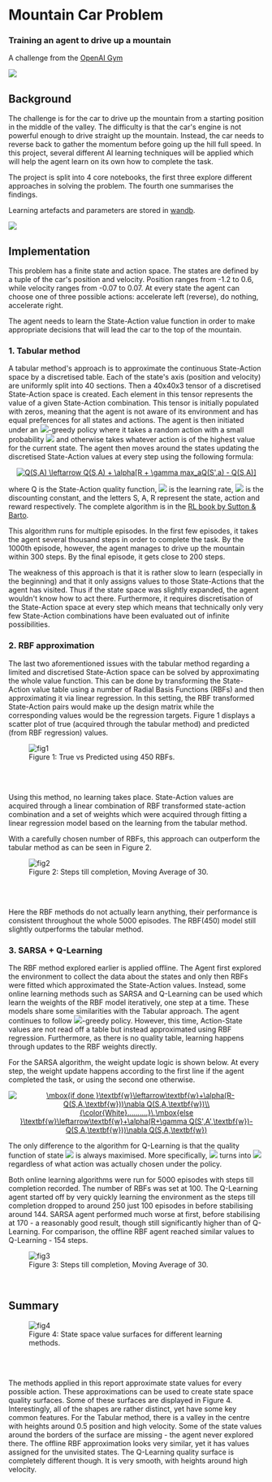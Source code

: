 # Mountain Car Problem
### Training an agent to drive up a mountain

A challenge from the [OpenAI Gym](https://gym.openai.com/envs/MountainCar-v0/) <br>

<img src='mountaincar.gif'>

## Background

The challenge is for the car to drive up the mountain from a starting position in the middle of the valley. The difficulty is that the car's engine is not powerful enough to drive straight up the mountain. Instead, the car needs to reverse back to gather the momentum before going up the hill full speed. In this project, several different AI learning techniques will be applied which will help the agent learn on its own how to complete the task.

The project is split into 4 core notebooks, the first three explore different approaches in solving the problem. The fourth one summarises the findings.

Learning artefacts and parameters are stored in [wandb](https://wandb.ai/vinas/MountainCarProblem).

<img src='Plots/wandb.png'>

## Implementation

This problem has a finite state and action space. The states are defined by a tuple of the car's position and velocity. Position ranges from -1.2 to 0.6, while velocity ranges from -0.07 to 0.07. At every state the agent can choose one of three possible actions: accelerate left (reverse), do nothing, accelerate right.

The agent needs to learn the State-Action value function in order to make appropriate decisions that will lead the car to the top of the mountain.


### 1. Tabular method

A tabular method's approach is to approximate the continuous State-Action space by a discretised table. Each of the state's axis (position and velocity) are uniformly split into 40 sections. Then a 40x40x3 tensor of a discretised State-Action space is created. Each element in this tensor represents the value of a given State-Action combination. This tensor is initially populated with zeros, meaning that the agent is not aware of its environment and has equal preferences for all states and actions. The agent is then initiated under an <img src="https://render.githubusercontent.com/render/math?math=\epsilon">-greedy policy where it takes a random action with a small probability <img src="https://render.githubusercontent.com/render/math?math=\epsilon"> and otherwise takes whatever action is of the highest value for the current state. The agent then moves around the states updating the discretised State-Action values at every step using the following formula:

<div align="center">
<a href="https://www.codecogs.com/eqnedit.php?latex=Q(S,A)&space;\leftarrow&space;Q(S,A)&space;&plus;&space;\alpha[R&space;&plus;&space;\gamma&space;max_aQ(S',a)&space;-&space;Q(S,A)]" target="_blank"><img src="https://latex.codecogs.com/gif.latex?Q(S,A)&space;\leftarrow&space;Q(S,A)&space;&plus;&space;\alpha[R&space;&plus;&space;\gamma&space;max_aQ(S',a)&space;-&space;Q(S,A)]" title="Q(S,A) \leftarrow Q(S,A) + \alpha[R + \gamma max_aQ(S',a) - Q(S,A)]" /></a>
</div>

where Q is the State-Action quality function, <img src="https://render.githubusercontent.com/render/math?math=\alpha"> is the learning rate, <img src="https://render.githubusercontent.com/render/math?math=\gamma"> is the discounting constant, and the letters S, A, R represent the state, action and reward respectively. The complete algorithm is in the [RL book by Sutton & Barto](http://incompleteideas.net/book/RLbook2020.pdf).

This algorithm runs for multiple episodes. In the first few episodes, it takes the agent several thousand steps in order to complete the task. By the 1000th episode, however, the agent manages to drive up the mountain within 300 steps. By the final episode, it gets close to 200 steps.

The weakness of this approach is that it is rather slow to learn (especially in the beginning) and that it only assigns values to those State-Actions that the agent has visited. Thus if the state space was slightly expanded, the agent wouldn't know how to act there. Furthermore, it requires discretisation of the State-Action space at every step which means that technically only very few State-Action combinations have been evaluated out of infinite possibilities. 


### 2. RBF approximation

The last two aforementioned issues with the tabular method regarding a limited and discretised State-Action space can be solved by approximating the whole value function. This can be done by transforming the State-Action value table using a number of Radial Basis Functions (RBFs) and then approximating it via linear regression. In this setting, the RBF transformed State-Action pairs would make up the design matrix while the corresponding values would be the regression targets. Figure 1 displays a scatter plot of true (acquired through the tabular method) and predicted (from RBF regression) values.

<figure>
  <img src="./Plots/rbf_regression.png" alt="fig1"/>
  <figcaption>Figure 1: True vs Predicted using 450 RBFs.</figcaption>
</figure>
<br>
<br>

Using this method, no learning takes place. State-Action values are acquired through a linear combination of RBF transformed state-action combination and a set of weights which were acquired through fitting a linear regression model based on the learning from the tabular method.

With a carefully chosen number of RBFs, this approach can outperform the tabular method as can be seen in Figure 2.

<figure>
  <img src="./Plots/tabular_rbf.png" alt="fig2"/>
  <figcaption>Figure 2: Steps till completion, Moving Average of 30.</figcaption>
</figure>
<br>
<br>

Here the RBF methods do not actually learn anything, their performance is consistent throughout the whole 5000 episodes. The RBF(450) model still slightly outperforms the tabular method.


### 3. SARSA + Q-Learning

The  RBF method explored earlier is applied offline. The Agent first explored the environment to collect the data about the states and only then RBFs were fitted which approximated the State-Action values. Instead, some online learning methods such as SARSA and Q-Learning can be used which learn the weights of the RBF model iteratively, one step at a time. These models share some similarities with the Tabular approach. The agent continues to follow <img src="https://render.githubusercontent.com/render/math?math=\epsilon">-greedy policy. However, this time, Action-State values are not read off a table but instead approximated using RBF regression. Furthermore, as there is no quality table, learning happens through updates to the RBF weights directly.

For the SARSA algorithm, the weight update logic is shown below. At every step, the weight update
happens according to the first line if the agent completed the task, or using the second one otherwise.

<div align="center">
<a href="https://www.codecogs.com/eqnedit.php?latex=\mbox{if&space;done&space;}\textbf{w}\leftarrow\textbf{w}&plus;\alpha(R-Q(S,A,\textbf{w}))\nabla&space;Q(S,A,\textbf{w})\\&space;{\color{White}..........}\,\mbox{else&space;}\textbf{w}\leftarrow\textbf{w}&plus;\alpha(R&plus;\gamma&space;Q(S',A',\textbf{w})-Q(S,A,\textbf{w}))\nabla&space;Q(S,A,\textbf{w})" target="_blank"><img src="https://latex.codecogs.com/gif.latex?\mbox{if&space;done&space;}\textbf{w}\leftarrow\textbf{w}&plus;\alpha(R-Q(S,A,\textbf{w}))\nabla&space;Q(S,A,\textbf{w})\\&space;{\color{White}..........}\,\mbox{else&space;}\textbf{w}\leftarrow\textbf{w}&plus;\alpha(R&plus;\gamma&space;Q(S',A',\textbf{w})-Q(S,A,\textbf{w}))\nabla&space;Q(S,A,\textbf{w})" title="\mbox{if done }\textbf{w}\leftarrow\textbf{w}+\alpha(R-Q(S,A,\textbf{w}))\nabla Q(S,A,\textbf{w})\\ {\color{White}..........}\,\mbox{else }\textbf{w}\leftarrow\textbf{w}+\alpha(R+\gamma Q(S',A',\textbf{w})-Q(S,A,\textbf{w}))\nabla Q(S,A,\textbf{w})" /></a>
</div>

The only difference to the algorithm for Q-Learning is that the quality function of state <img src="https://render.githubusercontent.com/render/math?math=S'"> is always maximised. More specifically, <img src="https://render.githubusercontent.com/render/math?math=Q(S',A',w)"> turns into <img src="https://render.githubusercontent.com/render/math?math=max_aQ(S',a,w)"> regardless of what action was actually chosen under the policy.

Both online learning algorithms were run for 5000 episodes with steps till completion recorded. The number of RBFs was set at 100. The Q-Learning agent started off by very quickly learning the environment as the steps till completion dropped to around 250 just 100 episodes in before stabilising around 144. SARSA agent performed much worse at first, before stabilising at 170 - a reasonably good result, though still significantly higher than of Q-Learning. For comparison, the offline RBF agent reached similar values to Q-Learning - 154 steps.

<figure>
  <img src="./Plots/sarsa_ql.png" alt="fig3"/>
  <figcaption>Figure 3: Steps till completion, Moving Average of 30.</figcaption>
</figure>
<br>

## Summary

<figure>
  <img src="./Plots/loss_surfaces.png" alt="fig4"/>
  <figcaption>Figure 4: State space value surfaces for different learning methods.</figcaption>
</figure>
<br>
<br>

The methods applied in this report approximate state values for every possible action. These approximations can be used to create state space quality surfaces. Some of these surfaces are displayed in Figure 4. Interestingly, all of the shapes are rather distinct, yet have some key common features. For the Tabular method, there is a valley in the centre with heights around 0.5 position and high velocity. Some of the state values around the borders of the surface are missing - the agent never explored there. The offline RBF approximation looks very similar, yet it has values assigned for the unvisited states. The Q-Learning quality surface is completely different though. It is very smooth, with heights around high velocity.